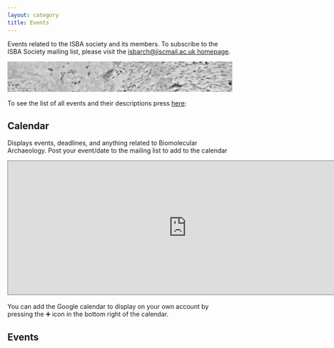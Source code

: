 ```yaml
---
layout: category
title: Events
---
```


Events related to the ISBA society and its members. To subscribe to the ISBA Society mailing list, please visit the [isbarch@jiscmail.ac.uk homepage](https://www.jiscmail.ac.uk/cgi-bin/webadmin?A0=ISBARCH).

![bacteria](/assets/images/banners/bacteria.jpg)

To see the list of all events and their descriptions press [here](#events):

## Calendar

Displays events, deadlines, and anything related to Biomolecular Archaeology. Post your event/date to the mailing list to add to the calendar

<iframe src="https://calendar.google.com/calendar/embed?height=600&wkst=1&bgcolor=%23ffffff&ctz=Europe%2FBerlin&src=d2VibWFzdGVyQGlzYmFyY2gub3Jn&color=%23039BE5" style="border:solid 1px #777" width="800" height="300" frameborder="0" scrolling="no"></iframe>

You can add the Google calendar to display on your own account by pressing the ➕ icon in the bottom right of the calendar.

## Events
